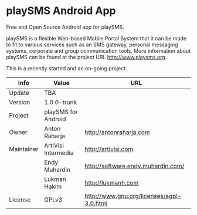 playSMS Android App
===================

Free and Open Source Android app for playSMS.

playSMS is a flexible Web-based Mobile Portal System that it can be made to fit to
various services such as an SMS gateway, personal messaging systems, corporate and
group communication tools. More information about playSMS can be found at the project
URL http://www.playsms.org.

This is a recently started and an on-going project.

Info              | Value               | URL
----------------- | ------------------- | -------------------------------------------
Update            | TBA                 |
Version           | 1.0.0-trunk         |
Project           | playSMS for Android |
Owner             | Anton Raharja       | http://antonraharja.com
Maintainer        | ArtiVisi Intermedia | http://artivisi.com
                  | Endy Muhardin       | http://software.endy.muhardin.com/
                  | Lukman Hakim        | http://lukmanh.com
License           | GPLv3               | http://www.gnu.org/licenses/agpl-3.0.html
